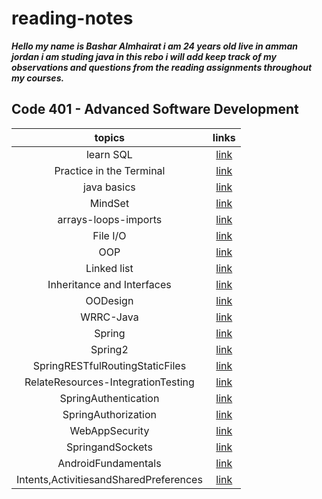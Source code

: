 # reading-notes

***Hello my name is Bashar Almhairat i am 24 years old live in amman jordan
i am studing java in this rebo i will add  keep track of my observations and questions from the reading assignments throughout my courses.***

## Code 401 - Advanced Software Development
|topics|links|
|:---:|:---:|
|learn SQL|[link](learnSQl/learnSQL.md)|
|Practice in the Terminal| [link](Terminal.md)|
|java basics|[link](java-basics.md)|
|MindSet|[link](Mindset.md)|
|arrays-loops-imports|[link](arrays-loops-imports.md)|
|File I/O|[link](file-io.md)|
|OOP|[link](OOP.md)|
|Linked list|[link](Linked-lest.md)|
|Inheritance and Interfaces|[link](Inheritance-Interfaces.md)|
|OODesign|[link](OODesign.md)|
|WRRC-Java|[link](WRRC-Java.md)|
|Spring|[link](Spring.md)|
|Spring2|[link](spring2.md)|
|SpringRESTfulRoutingStaticFiles|[link](SpringRESTfulRoutingStaticFiles.md)|
|RelateResources-IntegrationTesting|[link](RelateResources-IntegrationTesting.md)|
|SpringAuthentication|[link](SpringAuthentication.md)|
|SpringAuthorization|[link](SpringAuthorization.md)|
|WebAppSecurity|[link](WebAppSecurity.md)|
|SpringandSockets|[link](SpringandSockets.md)|
|AndroidFundamentals|[link](AndroidFundamentals.md)|
|Intents,ActivitiesandSharedPreferences|[link](Intents,ActivitiesandSharedPreferences.md)|
